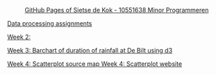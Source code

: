 

<head>
  <p align="center">
  <a href="https://sieetse94.github.io/">
  GitHub Pages of Sietse de Kok - 10551638
  Minor Programmeren
  </p>
</head>

<body>
  <p>
    <p>
      Data processing assignments
      <p>
        Week 2: 
      </p>
      <p>
        <a href="http://htmlpreview.github.io/?https://github.com/Sieetse94/Data-Processing/blob/master/Homework/Week%203/barchart.html">
          Week 3: Barchart of duration of rainfall at De Bilt using d3
        </a>
      </p>
      <p>
        <a href="https://github.com/Sieetse94/Data-Processing/blob/master/Homework/Week%204">
        Week 4: Scatterplot source map
        </a>
        <a href="http://htmlpreview.github.io/?https://github.com/Sieetse94/Data-Processing/blob/master/Homework/Week%204/scatterplot.html">
        Week 4: Scatterplot website
        </a>
      </p>
    </p>
  </p>
</body>

